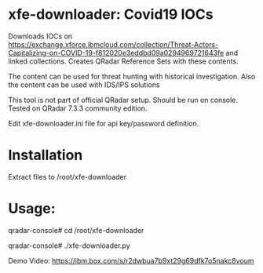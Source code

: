 # xfe-downloader: Covid19 IOCs

Downloads IOCs on https://exchange.xforce.ibmcloud.com/collection/Threat-Actors-Capitalizing-on-COVID-19-f812020e3eddbd09a0294969721643fe and linked collections. Creates QRadar Reference Sets with these contents.

The content can be used for threat hunting with historical investigation. Also the content can be used with IDS/IPS solutions

This tool is not part of official QRadar setup. Should be run on console. Tested on QRadar 7.3.3 community edition.

Edit xfe-downloader.ini file for api key/password definition.

# Installation

Extract files to /root/xfe-downloader

# Usage:

qradar-console# cd /root/xfe-downloader

qradar-console# ./xfe-downloader.py

Demo Video:
https://ibm.box.com/s/r2dwbua7b9xt29g69dfk7o5nakc8voum

